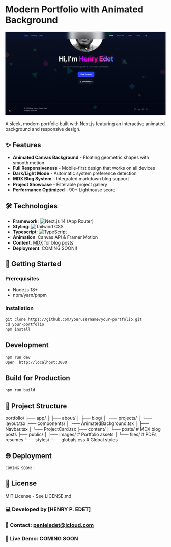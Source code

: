 # Modern Portfolio with Animated Background

![Portfolio Screenshot](./public/images/screenshots/portfolio-preview.png)

A sleek, modern portfolio built with Next.js featuring an interactive animated background and responsive design.

## ✨ Features

- **Animated Canvas Background** - Floating geometric shapes with smooth motion
- **Full Responsiveness** - Mobile-first design that works on all devices
- **Dark/Light Mode** - Automatic system preference detection
- **MDX Blog System** - Integrated markdown blog support
- **Project Showcase** - Filterable project gallery
- **Performance Optimized** - 90+ Lighthouse score

## 🛠 Technologies

- **Framework**: ![Next.js](https://img.shields.io/badge/Next.js-000000?logo=nextdotjs) 14 (App Router)
- **Styling**: ![Tailwind CSS](https://img.shields.io/badge/Tailwind_CSS-38B2AC?logo=tailwind-css)
- **Typescript**: ![TypeScript](https://img.shields.io/badge/TypeScript-3178C6?logo=typescript)
- **Animation**: Canvas API & Framer Motion
- **Content**: [MDX](https://mdxjs.com/) for blog posts
- **Deployment**: COMING SOON!!

## 🚀 Getting Started

### Prerequisites
- Node.js 18+
- npm/yarn/pnpm

### Installation
    
    git clone https://github.com/yourusername/your-portfolio.git
    cd your-portfolio
    npm install

##    Development
    
    npm run dev
    Open  http://localhost:3000

##    Build for Production
    
    npm run build

##    📂 Project Structure
portfolio/
├── app/
│   ├── about/
│   ├── blog/
│   ├── projects/
│   └── layout.tsx
├── components/
│   ├── AnimatedBackground.tsx
│   ├── Navbar.tsx
│   └── ProjectCard.tsx
├── content/
│   └── posts/          # MDX blog posts
├── public/
│   ├── images/         # Portfolio assets
│   └── files/          # PDFs, resumes
└── styles/
    └── globals.css     # Global styles

##    🌐 Deployment
    COMING SOON!!

##    📝 License
MIT License - See LICENSE.md

###    💻 Developed by [HENRY P. EDET]
###    📧 Contact: penieledet@icloud.com
###    🔗 Live Demo: COMING SOON
